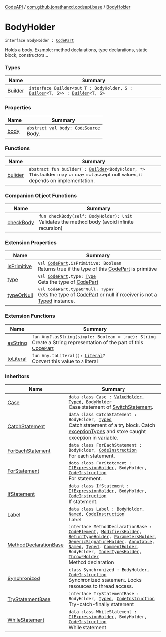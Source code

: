 [CodeAPI](../../index.md) / [com.github.jonathanxd.codeapi.base](../index.md) / [BodyHolder](.)

# BodyHolder

`interface BodyHolder : `[`CodePart`](../../com.github.jonathanxd.codeapi/-code-part/index.md)

Holds a body. Example: method declarations, type declarations, static block, constructors...

### Types

| Name | Summary |
|---|---|
| [Builder](-builder/index.md) | `interface Builder<out T : BodyHolder, S : `[`Builder`](-builder/index.md)`<T, S>> : `[`Builder`](../../com.github.jonathanxd.codeapi.builder/-builder/index.md)`<T, S>` |

### Properties

| Name | Summary |
|---|---|
| [body](body.md) | `abstract val body: `[`CodeSource`](../../com.github.jonathanxd.codeapi/-code-source/index.md)<br>Body. |

### Functions

| Name | Summary |
|---|---|
| [builder](builder.md) | `abstract fun builder(): `[`Builder`](-builder/index.md)`<BodyHolder, *>`<br>This builder may or may not accept null values, it depends on implementation. |

### Companion Object Functions

| Name | Summary |
|---|---|
| [checkBody](check-body.md) | `fun checkBody(self: BodyHolder): Unit`<br>Validates the method body (avoid infinite recursion) |

### Extension Properties

| Name | Summary |
|---|---|
| [isPrimitive](../../com.github.jonathanxd.codeapi.util/is-primitive.md) | `val `[`CodePart`](../../com.github.jonathanxd.codeapi/-code-part/index.md)`.isPrimitive: Boolean`<br>Returns true if the type of this [CodePart](../../com.github.jonathanxd.codeapi/-code-part/index.md) is primitive |
| [type](../../com.github.jonathanxd.codeapi.util/type.md) | `val `[`CodePart`](../../com.github.jonathanxd.codeapi/-code-part/index.md)`.type: `[`Type`](http://docs.oracle.com/javase/6/docs/api/java/lang/reflect/Type.html)<br>Gets the type of [CodePart](../../com.github.jonathanxd.codeapi/-code-part/index.md) |
| [typeOrNull](../../com.github.jonathanxd.codeapi.util/type-or-null.md) | `val `[`CodePart`](../../com.github.jonathanxd.codeapi/-code-part/index.md)`.typeOrNull: `[`Type`](http://docs.oracle.com/javase/6/docs/api/java/lang/reflect/Type.html)`?`<br>Gets the type of [CodePart](../../com.github.jonathanxd.codeapi/-code-part/index.md) or null if receiver is not a [Typed](../-typed/index.md) instance. |

### Extension Functions

| Name | Summary |
|---|---|
| [asString](../../com.github.jonathanxd.codeapi.util/kotlin.-any/as-string.md) | `fun Any?.asString(simple: Boolean = true): String`<br>Create a String representation of the part of this [CodePart](../../com.github.jonathanxd.codeapi/-code-part/index.md) |
| [toLiteral](../../com.github.jonathanxd.codeapi.util.conversion/kotlin.-any/to-literal.md) | `fun Any.toLiteral(): `[`Literal`](../../com.github.jonathanxd.codeapi.literal/-literal/index.md)`?`<br>Convert this value to a literal |

### Inheritors

| Name | Summary |
|---|---|
| [Case](../-case/index.md) | `data class Case : `[`ValueHolder`](../-value-holder/index.md)`, `[`Typed`](../-typed/index.md)`, BodyHolder`<br>Case statement of [SwitchStatement](../-switch-statement/index.md). |
| [CatchStatement](../-catch-statement/index.md) | `data class CatchStatement : BodyHolder, `[`Typed`](../-typed/index.md)<br>Catch statement of a try block. Catch [exceptionTypes](../-catch-statement/exception-types.md) and store caught exception in [variable](../-catch-statement/variable.md). |
| [ForEachStatement](../-for-each-statement/index.md) | `data class ForEachStatement : BodyHolder, `[`CodeInstruction`](../../com.github.jonathanxd.codeapi/-code-instruction.md)<br>For each statement. |
| [ForStatement](../-for-statement/index.md) | `data class ForStatement : `[`IfExpressionHolder`](../-if-expression-holder/index.md)`, BodyHolder, `[`CodeInstruction`](../../com.github.jonathanxd.codeapi/-code-instruction.md)<br>For statement. |
| [IfStatement](../-if-statement/index.md) | `data class IfStatement : `[`IfExpressionHolder`](../-if-expression-holder/index.md)`, BodyHolder, `[`CodeInstruction`](../../com.github.jonathanxd.codeapi/-code-instruction.md)<br>If statement. |
| [Label](../-label/index.md) | `data class Label : BodyHolder, `[`Named`](../-named/index.md)`, `[`CodeInstruction`](../../com.github.jonathanxd.codeapi/-code-instruction.md)<br>Label. |
| [MethodDeclarationBase](../-method-declaration-base/index.md) | `interface MethodDeclarationBase : `[`CodeElement`](../../com.github.jonathanxd.codeapi/-code-element.md)`, `[`ModifiersHolder`](../-modifiers-holder/index.md)`, `[`ReturnTypeHolder`](../-return-type-holder/index.md)`, `[`ParametersHolder`](../-parameters-holder/index.md)`, `[`GenericSignatureHolder`](../-generic-signature-holder/index.md)`, `[`Annotable`](../-annotable/index.md)`, `[`Named`](../-named/index.md)`, `[`Typed`](../-typed/index.md)`, `[`CommentHolder`](../../com.github.jonathanxd.codeapi.base.comment/-comment-holder/index.md)`, BodyHolder, `[`InnerTypesHolder`](../-inner-types-holder/index.md)`, `[`ThrowsHolder`](../-throws-holder/index.md)<br>Method declaration |
| [Synchronized](../-synchronized/index.md) | `class Synchronized : BodyHolder, `[`CodeInstruction`](../../com.github.jonathanxd.codeapi/-code-instruction.md)<br>Synchronized statement. Locks resources to thread access. |
| [TryStatementBase](../-try-statement-base/index.md) | `interface TryStatementBase : BodyHolder, `[`Typed`](../-typed/index.md)`, `[`CodeInstruction`](../../com.github.jonathanxd.codeapi/-code-instruction.md)<br>Try-catch-finally statement |
| [WhileStatement](../-while-statement/index.md) | `data class WhileStatement : `[`IfExpressionHolder`](../-if-expression-holder/index.md)`, BodyHolder, `[`CodeInstruction`](../../com.github.jonathanxd.codeapi/-code-instruction.md)<br>While statement |
